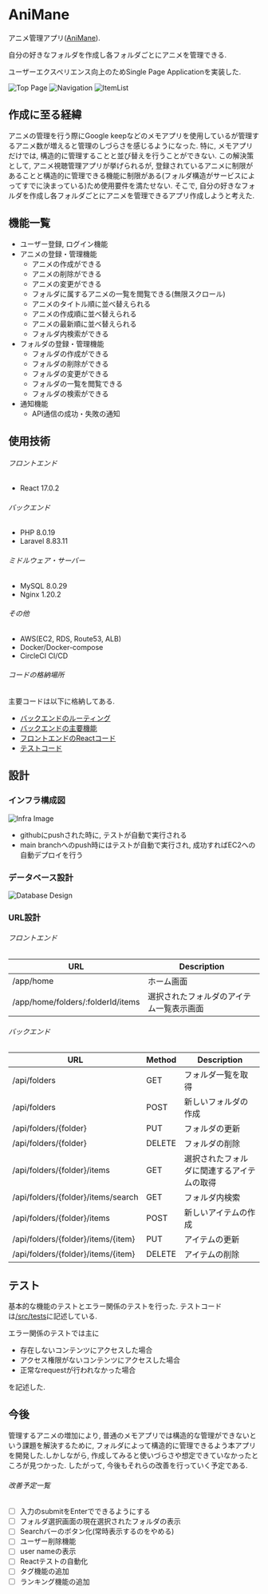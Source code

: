 # AniMane

アニメ管理アプリ([AniMane](https://animane.tk/)).

自分の好きなフォルダを作成し各フォルダごとにアニメを管理できる.

ユーザーエクスペリエンス向上のためSingle Page Applicationを実装した.

![Top Page](/images/top.jpg)
![Navigation](/images/Navigation.jpg)
![ItemList](/images/itemList.jpg)
## 作成に至る経緯
アニメの管理を行う際にGoogle keepなどのメモアプリを使用しているが管理するアニメ数が増えると管理のしづらさを感じるようになった. 特に, メモアプリだけでは, 構造的に管理することと並び替えを行うことができない. この解決策として, アニメ視聴管理アプリが挙げられるが, 登録されているアニメに制限があることと構造的に管理できる機能に制限がある(フォルダ構造がサービスによってすでに決まっている)ため使用要件を満たせない. そこで, 自分の好きなフォルダを作成し各フォルダごとにアニメを管理できるアプリ作成しようと考えた.

## 機能一覧
- ユーザー登録, ログイン機能
- アニメの登録・管理機能
    - アニメの作成ができる
    - アニメの削除ができる
    - アニメの変更ができる
    - フォルダに属するアニメの一覧を閲覧できる(無限スクロール)
    - アニメのタイトル順に並べ替えられる
    - アニメの作成順に並べ替えられる
    - アニメの最新順に並べ替えられる
    - フォルダ内検索ができる
- フォルダの登録・管理機能
    - フォルダの作成ができる
    - フォルダの削除ができる
    - フォルダの変更ができる
    - フォルダの一覧を閲覧できる
    - フォルダの検索ができる
- 通知機能
    - API通信の成功・失敗の通知

## 使用技術
###### フロントエンド
- React 17.0.2

###### バックエンド
- PHP 8.0.19
- Laravel 8.83.11

###### ミドルウェア・サーバー
- MySQL 8.0.29
- Nginx 1.20.2

###### その他
- AWS(EC2, RDS, Route53, ALB)
- Docker/Docker-compose
- CircleCI CI/CD

###### コードの格納場所
主要コードは以下に格納してある.
- [バックエンドのルーティング](https://github.com/yu-chap/AniMane/blob/main/src/routes/web.php)
- [バックエンドの主要機能](https://github.com/yu-chap/AniMane/tree/main/src/app/Http/Controllers/Api)
- [フロントエンドのReactコード](https://github.com/yu-chap/AniMane/tree/main/src/resources/js)
- [テストコード](https://github.com/yu-chap/AniMane/tree/main/src/tests)

## 設計
### インフラ構成図
![Infra Image](/images/Infra.jpg)
- githubにpushされた時に, テストが自動で実行される
- main branchへのpush時にはテストが自動で実行され, 成功すればEC2への自動デプロイを行う
### データベース設計
![Database Design](/images/database_design.jpg)
### URL設計

###### フロントエンド

| URL | Description |
| --- | --- |
| /app/home | ホーム画面 |
| /app/home/folders/:folderId/items| 選択されたフォルダのアイテム一覧表示画面 |

###### バックエンド

| URL | Method | Description |
| --- | --- | --- |
| /api/folders | GET | フォルダ一覧を取得 |
| /api/folders | POST | 新しいフォルダの作成 |
| /api/folders/{folder} | PUT | フォルダの更新 |
| /api/folders/{folder} | DELETE | フォルダの削除 |
| /api/folders/{folder}/items | GET | 選択されたフォルダに関連するアイテムの取得 |
| /api/folders/{folder}/items/search | GET | フォルダ内検索 |
| /api/folders/{folder}/items | POST | 新しいアイテムの作成 |
| /api/folders/{folder}/items/{item} | PUT | アイテムの更新 |
| /api/folders/{folder}/items/{item} | DELETE | アイテムの削除 |

## テスト
基本的な機能のテストとエラー関係のテストを行った.
テストコードは[/src/tests](https://github.com/yu-chap/AniMane/tree/main/src/tests)に記述している.

エラー関係のテストでは主に
- 存在しないコンテンツにアクセスした場合
- アクセス権限がないコンテンツにアクセスした場合
- 正常なrequestが行われなかった場合

を記述した.

## 今後
管理するアニメの増加により, 普通のメモアプリでは構造的な管理ができないという課題を解決するために, フォルダによって構造的に管理できるよう本アプリを開発した.しかしながら, 作成してみると使いづらさや想定できていなかったところが見つかった. したがって, 今後もそれらの改善を行っていく予定である.
###### 改善予定一覧
- [ ] 入力のsubmitをEnterでできるようにする
- [ ] フォルダ選択画面の現在選択されたフォルダの表示
- [ ] Searchバーのボタン化(常時表示するのをやめる)
- [ ] ユーザー削除機能
- [ ] user nameの表示
- [ ] Reactテストの自動化
- [ ] タグ機能の追加
- [ ] ランキング機能の追加
